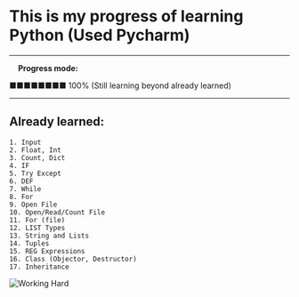 # This is my progress of learning Python (Used Pycharm)
---
&nbsp;&nbsp;&nbsp;&nbsp;**Progress mode:**

■■■■■■■■ 100% (Still learning beyond already learned)

---

## Already learned:
    1. Input
    2. Float, Int
    3. Count, Dict
    4. IF
    5. Try Except
    6. DEF
    7. While
    8. For
    9. Open File
    10. Open/Read/Count File
    11. For (file)
    12. LIST Types
    13. String and Lists
    14. Tuples
    15. REG Expressions
    16. Class (Objector, Destructor)
    17. Inheritance
    
![Working Hard](https://media.giphy.com/media/ZVik7pBtu9dNS/giphy.gif)
